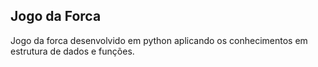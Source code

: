 **Jogo da Forca**
----

Jogo da forca desenvolvido em python aplicando os conhecimentos em estrutura de dados e funções.
